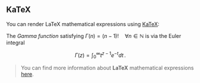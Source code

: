 ## KaTeX

You can render LaTeX mathematical expressions using [KaTeX](https://khan.github.io/KaTeX/):

The *Gamma function* satisfying $\Gamma(n) = (n-1)!\quad\forall n\in\mathbb N$ is via the Euler integral

$$
\Gamma(z) = \int_0^\infty t^{z-1}e^{-t}dt\,.
$$

> You can find more information about **LaTeX** mathematical expressions [here](http://meta.math.stackexchange.com/questions/5020/mathjax-basic-tutorial-and-quick-reference).



<!--stackedit_data:
eyJoaXN0b3J5IjpbLTIwMDY4NDIxODgsNzk2MjIzNDgxLC0zMz
I0NTUzNjNdfQ==
-->